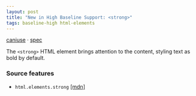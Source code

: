 ```yaml
---
layout: post
title: "New in High Baseline Support: <strong>"
tags: baseline-high html-elements
---
```


[caniuse](https://caniuse.com/?search=strong) · [spec](https://html.spec.whatwg.org/multipage/text-level-semantics.html#the-strong-element)

The `<strong>` HTML element brings attention to the content, styling text as bold by default.

### Source features

- ``html.elements.strong`` [[mdn]](https://developer.mozilla.org/en-US/search?q=html.elements.strong)

